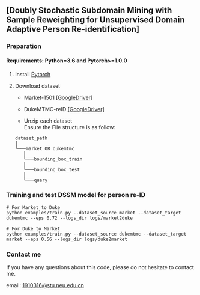 ## [Doubly Stochastic Subdomain Mining with Sample Reweighting for Unsupervised Domain Adaptive Person Re-identification]


### Preparation

#### Requirements: Python=3.6 and Pytorch>=1.0.0

1. Install [Pytorch](http://pytorch.org/)

2. Download dataset

   - Market-1501  [[GoogleDriver]](https://drive.google.com/file/d/0B8-rUzbwVRk0c054eEozWG9COHM/view?usp=sharing) 
   
   - DukeMTMC-reID [[GoogleDriver]](https://drive.google.com/open?id=1jjE85dRCMOgRtvJ5RQV9-Afs-2_5dY3O)     
   - Unzip each dataset   
   Ensure the File structure is as follow:
   
   ```
   dataset_path    
   │
   └───market OR dukemtmc
      │   
      └───bounding_box_train
      │   
      └───bounding_box_test
      │   
      └───query
   ```

### Training and test DSSM model for person re-ID

  ```Shell
  # For Market to Duke
  python examples/train.py --dataset_source market --dataset_target dukemtmc --eps 0.72 --logs_dir logs/market2duke

  # For Duke to Market
  python examples/train.py --dataset_source dukemtmc --dataset_target market --eps 0.56 --logs_dir logs/duke2market

  ```
    
### Contact me

If you have any questions about this code, please do not hesitate to contact me.

email: 1910316@stu.neu.edu.cn

